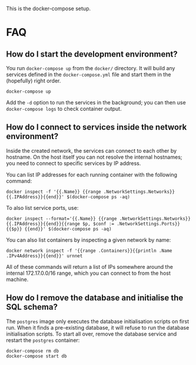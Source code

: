 This is the docker-compose setup.



# FAQ

## How do I start the development environment?

You run `docker-compose up` from the `docker/` directory. It will build any services defined in the `docker-compose.yml` file and start them in the (hopefully) right order.

```shell
docker-compose up
```

Add the `-d` option to run the services in the background; you can then use `docker-compose logs` to check container output.

## How do I connect to services inside the network environment?

Inside the created network, the services can connect to each other by hostname. On the host itself you can not resolve the internal hostnames; you need to connect to specific services by IP address.

You can list IP addresses for each running container with the following command:

```shell
docker inspect -f '{{.Name}} {{range .NetworkSettings.Networks}}{{.IPAddress}}{{end}}' $(docker-compose ps -aq)
```

To also list service ports, use:

```shell
docker inspect --format='{{.Name}} {{range .NetworkSettings.Networks}}{{.IPAddress}}{{end}}{{range $p, $conf := .NetworkSettings.Ports}} {{$p}} {{end}}' $(docker-compose ps -aq)
```

You can also list containers by inspecting a given network by name:

```shell
docker network inspect -f '{{range .Containers}}{{println .Name .IPv4Address}}{{end}}' urnnet
```

All of these commands will return a list of IPs somewhere around the internal 172.17.0.0/16 range, which you can connect to from the host machine.


## How do I remove the database and initialise the SQL schema?

The `postgres` image only executes the database initialisation scripts on first run. When it finds a pre-existing database, it will refuse to run the database initialisation scripts. To start all over, remove the database service and restart the `postgres` container:

```shell
docker-compose rm db
docker-compose start db
```

